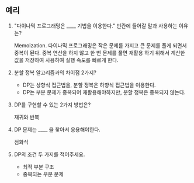 ## 예리

1. "다이나믹 프로그래밍은 \_\_\_\_ 기법을 이용한다." 빈칸에 들어갈 말과 사용하는 이유는?

   Memoization. 다이나믹 프로그래밍은 작은 문제를 가지고 큰 문제를 풀게 되면서 중복이 된다. 중복 연산을 하지 않고 한 번 문제를 풀면 재활용 하기 위해서 계산한 값을 저장하여 사용하여 실행 속도를 빠르게 한다.

2. 분할 정복 알고리즘과의 차이점 2가지?

   - DP는 상향식 접근법을, 분할 정복은 하향식 접근법을 이용한다.
   - DP는 부분 문제가 중복되어 재활용해야하지만, 분할 정복은 중복되지 않는다.

3. DP를 구현할 수 있는 2가지 방법은?

   재귀와 반복

4. DP 문제는 \_\_\_\_ 을 찾아서 응용해야한다.

   점화식

5. DP의 조건 두 가지를 적어주세요.

   - 최적 부분 구조
   - 중복되는 부분 문제
